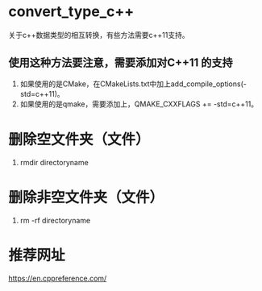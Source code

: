 # convert_type_c++
关于c++数据类型的相互转换，有些方法需要c++11支持。

## 使用这种方法要注意，需要添加对C++11 的支持
1. 如果使用的是CMake，在CMakeLists.txt中加上add_compile_options(-std=c++11)。
2. 如果使用的是qmake，需要添加上，QMAKE_CXXFLAGS += -std=c++11。

# 删除空文件夹（文件）
1. rmdir directoryname

# 删除非空文件夹（文件）
1. rm -rf directoryname

# 推荐网址
https://en.cppreference.com/
